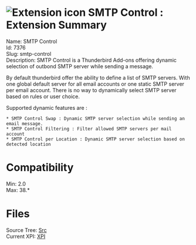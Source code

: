 # ![Extension icon](https://addons.thunderbird.net/user-media/addon_icons/7/7376-64.png?modified=1351813399) SMTP Control : Extension Summary

Name: SMTP Control  
Id: 7376  
Slug: smtp-control  
Description:  SMTP Control is a Thunderbird Add-ons offering dynamic selection of outbond SMTP server while sending a message.

By default thunderbird offer the ability to define a list of SMTP servers. With one global default server for all email accounts or one static SMTP server per email account. There is no way to dynamically select SMTP server based on rules or user choice.

Supported dynamic features are :

    * SMTP Control Swap : Dynamic SMTP server selection while sending an email message.
    * SMTP Control Filtering : Filter allowed SMTP servers per mail account
    * SMTP Control per Location : Dynamic SMTP server selection based on detected location

  

# Compatibility
Min: 2.0  
Max: 38.*  

# Files

Source Tree: [Src](C:/Dev/Thunderbird/ThunderKdB/xall/xOther/7376-smtp-control/src)  
Current XPI: [XPI](C:/Dev/Thunderbird/ThunderKdB/xall/xOther/7376-smtp-control/xpi)  



